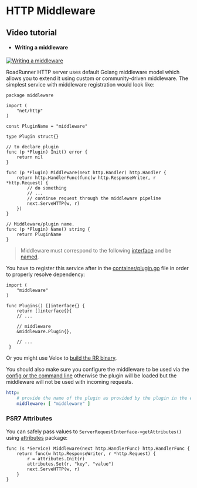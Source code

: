# HTTP Middleware

## Video tutorial

- #### Writing a middleware
[![Writing a middleware](https://img.youtube.com/vi/f5fUSYaDKxo/0.jpg)](https://www.youtube.com/watch?v=f5fUSYaDKxo)  

RoadRunner HTTP server uses default Golang middleware model which allows you to extend it using custom or
community-driven middleware. The simplest service with middleware registration would look like:

```golang
package middleware

import (
	"net/http"
)

const PluginName = "middleware"

type Plugin struct{}

// to declare plugin
func (p *Plugin) Init() error {
	return nil
}

func (p *Plugin) Middleware(next http.Handler) http.Handler {
	return http.HandlerFunc(func(w http.ResponseWriter, r *http.Request) {
		// do something
		// ...
		// continue request through the middleware pipeline
		next.ServeHTTP(w, r)
	})
}

// Middleware/plugin name.
func (p *Plugin) Name() string {
	return PluginName
}
```

> Middleware must correspond to the following [interface](https://github.com/roadrunner-server/api/blob/master/plugins/middleware/interface.go#L10) and be [named](https://github.com/roadrunner-server/endure/blob/master/pkg/container/container.go#L41).

You have to register this service after in the [container/plugin.go](https://github.com/roadrunner-server/roadrunner/blob/master/container/plugins.go) file in order to properly resolve dependency:

```golang
import (
    "middleware"
)

func Plugins() []interface{} {
    return []interface{}{
    // ...
    
    // middleware
    &middleware.Plugin{},
    
    // ...
 }
```

Or you might use Velox to [build the RR binary](https://roadrunner.dev/docs/app-server-build/2.x/en).

You should also make sure you configure the middleware to be used via the [config or the command line](https://roadrunner.dev/docs/intro-config) otherwise the plugin will be loaded but the middleware will not be used with incoming requests.

```yaml
http:
    # provide the name of the plugin as provided by the plugin in the example's case, "middleware"
    middleware: [ "middleware" ]
```

### PSR7 Attributes

You can safely pass values to `ServerRequestInterface->getAttributes()` using [attributes](https://github.com/roadrunner-server/http/blob/master/attributes/attributes.go) package:

```golang
func (s *Service) Middleware(next http.HandlerFunc) http.HandlerFunc {
	return func(w http.ResponseWriter, r *http.Request) {
		r = attributes.Init(r)
		attributes.Set(r, "key", "value")
		next.ServeHTTP(w, r)
	}
}
```

